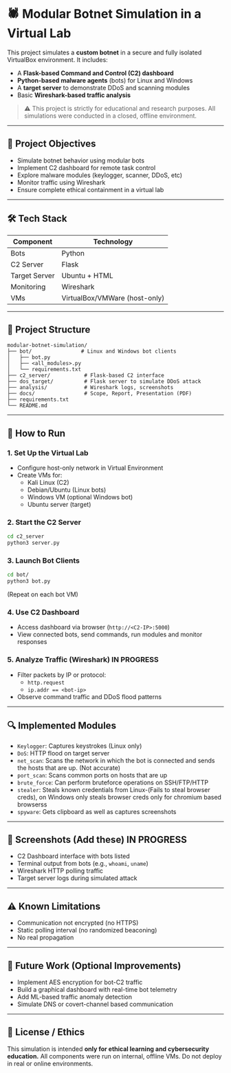# 🕷️ Modular Botnet Simulation in a Virtual Lab

This project simulates a **custom botnet** in a secure and fully isolated VirtualBox environment. It includes:

- A **Flask-based Command and Control (C2) dashboard**
- **Python-based malware agents** (bots) for Linux and Windows
- A **target server** to demonstrate DDoS and scanning modules
- Basic **Wireshark-based traffic analysis**

> ⚠️ This project is strictly for educational and research purposes. All simulations were conducted in a closed, offline environment.

---

## 🎯 Project Objectives

- Simulate botnet behavior using modular bots
- Implement C2 dashboard for remote task control
- Explore malware modules (keylogger, scanner, DDoS, etc)
- Monitor traffic using Wireshark
- Ensure complete ethical containment in a virtual lab

---

## 🛠 Tech Stack

| Component       | Technology              |
|----------------|--------------------------|
| Bots           | Python                   |
| C2 Server      | Flask                    |
| Target Server  | Ubuntu + HTML           |
| Monitoring     | Wireshark                |
| VMs            | VirtualBox/VMWare (host-only)   |

---

## 📁 Project Structure

```
modular-botnet-simulation/
├── bot/                # Linux and Windows bot clients
│   ├── bot.py
│   ├── <all_modules>.py
│   └── requirements.txt
├── c2_server/           # Flask-based C2 interface
├── dos_target/          # Flask server to simulate DDoS attack
├── analysis/            # Wireshark logs, screenshots
├── docs/                # Scope, Report, Presentation (PDF)
├── requirements.txt
└── README.md
```

---

## 🚀 How to Run

### 1. Set Up the Virtual Lab
- Configure host-only network in Virtual Environment
- Create VMs for:
  - Kali Linux (C2)
  - Debian/Ubuntu (Linux bots)
  - Windows VM (optional Windows bot)
  - Ubuntu server (target)

### 2. Start the C2 Server
```bash
cd c2_server
python3 server.py
```

### 3. Launch Bot Clients
```bash
cd bot/
python3 bot.py
```
(Repeat on each bot VM)

### 4. Use C2 Dashboard
- Access dashboard via browser (`http://<C2-IP>:5000`)
- View connected bots, send commands, run modules and monitor responses

### 5. Analyze Traffic (Wireshark) IN PROGRESS
- Filter packets by IP or protocol:
  - `http.request`
  - `ip.addr == <bot-ip>`
- Observe command traffic and DDoS flood patterns

---

## 🔍 Implemented Modules

- `Keylogger`: Captures keystrokes (Linux only)
- `DoS`: HTTP flood on target server
- `net_scan`: Scans the network in which the bot is connected and sends the hosts that are up. (Not accurate)
- `port_scan`: Scans common ports on hosts that are up
- `brute_force`: Can perform bruteforce operations on SSH/FTP/HTTP
- `stealer`: Steals known credentials from Linux-(Fails to steal browser creds), on Windows only steals browser creds only for chromium based browserss
- `spyware`: Gets clipboard as well as captures screenshots

---

## 📸 Screenshots (Add these) IN PROGRESS

- C2 Dashboard interface with bots listed
- Terminal output from bots (e.g., `whoami`, `uname`)
- Wireshark HTTP polling traffic
- Target server logs during simulated attack

---

## ⚠️ Known Limitations

- Communication not encrypted (no HTTPS)
- Static polling interval (no randomized beaconing)
- No real propagation

---

## 🧠 Future Work (Optional Improvements)

- Implement AES encryption for bot-C2 traffic
- Build a graphical dashboard with real-time bot telemetry
- Add ML-based traffic anomaly detection
- Simulate DNS or covert-channel based communication

---

## 📜 License / Ethics

This simulation is intended **only for ethical learning and cybersecurity education.**
All components were run on internal, offline VMs. Do not deploy in real or online environments.
